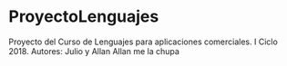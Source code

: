 # ProyectoLenguajes
Proyecto del Curso de Lenguajes para aplicaciones comerciales.
I Ciclo 2018.
Autores: Julio y Allan
Allan me la chupa

